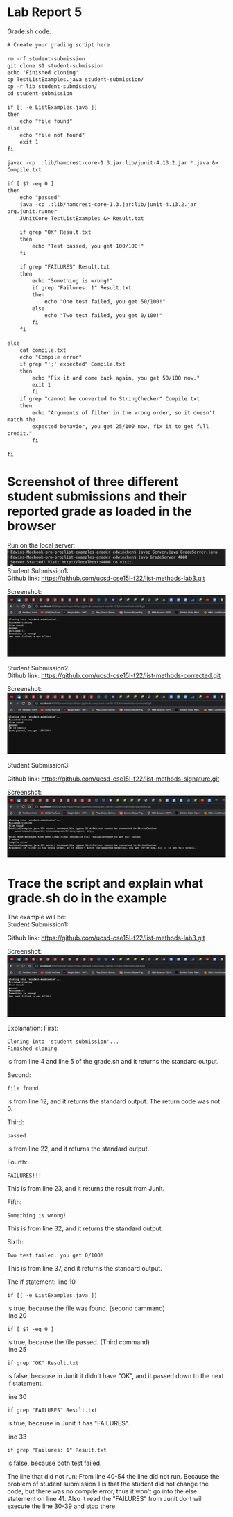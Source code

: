 # Lab Report 5

Grade.sh code:
```
# Create your grading script here

rm -rf student-submission
git clone $1 student-submission
echo 'Finished cloning'
cp TestListExamples.java student-submission/
cp -r lib student-submission/
cd student-submission

if [[ -e ListExamples.java ]]
then 
    echo "file found"
else 
    echo "file not found"
    exit 1
fi 

javac -cp .:lib/hamcrest-core-1.3.jar:lib/junit-4.13.2.jar *.java &> Compile.txt 

if [ $? -eq 0 ]
then 
    echo "passed"
    java -cp .:lib/hamcrest-core-1.3.jar:lib/junit-4.13.2.jar org.junit.runner 
    JUnitCore TestListExamples &> Result.txt

    if grep "OK" Result.txt
    then 
        echo "Test passed, you get 100/100!"
    fi

    if grep "FAILURES" Result.txt
    then 
        echo "Something is wrong!"
        if grep "Failures: 1" Result.txt
        then
            echo "One test failed, you get 50/100!"
        else
            echo "Two test failed, you get 0/100!"
        fi
    fi

else
    cat compile.txt
    echo "Compile error"
    if grep "';' expected" Compile.txt
    then
        echo "Fix it and come back again, you get 50/100 now."
        exit 1
        fi
    if grep "cannot be converted to StringChecker" Compile.txt
    then
        echo "Arguments of filter in the wrong order, so it doesn't match the 
        expected behavior, you get 25/100 now, fix it to get full credit."
        fi

fi
```
# Screenshot of three different student submissions and their reported grade as loaded in the browser

Run on the local server:<br>
![Image](lab5_1.png)
Student Submission1:<br>
Github link: https://github.com/ucsd-cse15l-f22/list-methods-lab3.git <br>

Screenshot:<br>
![Image](lab5_2.png)

Student Submission2:<br>
Github link: https://github.com/ucsd-cse15l-f22/list-methods-corrected.git <br>

Screenshot:<br>
![Image](lab5_3.png)

Student Submission3:<br>

Github link: https://github.com/ucsd-cse15l-f22/list-methods-signature.git <br>

Screenshot:<br>
![Image](lab5_4_1.png)

# Trace the script and explain what grade.sh do in the example

The example will be:<br>
Student Submission1:<br>

Github link: https://github.com/ucsd-cse15l-f22/list-methods-lab3.git <br>

Screenshot:<br>
![Image](lab5_2.png)

Explanation:
First:
``` 
Cloning into 'student-submission'...
Finished cloning
``` 
is from line 4 and line 5 of the grade.sh and it returns the standard output.

Second:
```
file found
```
is from line 12, and it returns the standard output. The return code was not 0.

Third:
```
passed
```
is from line 22, and it returns the standard output.

Fourth:
```
FAILURES!!!
```
This is from line 23, and it returns the result from Junit.

Fifth:
```
Something is wrong!
```
This is from line 32, and it returns the standard output.

Sixth:
```
Two test failed, you get 0/100!
```
This is from line 37, and it returns the standard output.

The if statement:
line 10
```
if [[ -e ListExamples.java ]]
```
 is true, because the file was found. (second cammand)<br>
line 20 
```
if [ $? -eq 0 ]
```
is true, because the file passed. (Third command)<br>
line 25
```
if grep "OK" Result.txt
```
 is false, because in Junit it didn't have "OK", and it passed down to the next if statement.<br>

line 30
```
if grep "FAILURES" Result.txt
```
 is true, because in Junit it has "FAILURES".<br>

line 33
```
if grep "Failures: 1" Result.txt
```
 is false, because both test failed.

The line that did not run:
From line 40-54 the line did not run.
Because the problem of student submission 1 is that the student did not change the code, but there was no compile error, thus it won't go into the else statement on line 41. Also it read the "FAILURES" from Junit do it will execute the line 30-39 and stop there.
